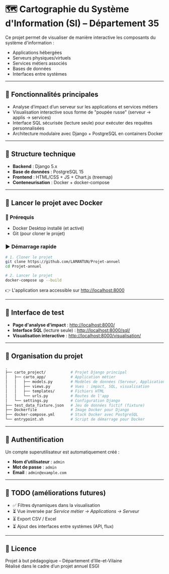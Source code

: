 # 🗺️ Cartographie du Système d'Information (SI) – Département 35

Ce projet permet de visualiser de manière interactive les composants du système d'information :
- Applications hébergées
- Serveurs physiques/virtuels
- Services métiers associés
- Bases de données
- Interfaces entre systèmes

---

## 🚀 Fonctionnalités principales

- Analyse d’impact d’un serveur sur les applications et services métiers
- Visualisation interactive sous forme de "poupée russe" (serveur → applis → services)
- Interface SQL sécurisée (lecture seule) pour exécuter des requêtes personnalisées
- Architecture modulaire avec Django + PostgreSQL en containers Docker

---

## 🧱 Structure technique

- **Backend** : Django 5.x
- **Base de données** : PostgreSQL 15
- **Frontend** : HTML/CSS + JS + Chart.js (treemap)
- **Conteneurisation** : Docker + docker-compose

---

## 🐳 Lancer le projet avec Docker

### 🔁 Prérequis
- Docker Desktop installé (et activé)
- Git (pour cloner le projet)

### ▶️ Démarrage rapide

```bash
# 1. Cloner le projet
git clone https://github.com/LAMANTUN/Projet-annuel
cd Projet-annuel

# 2. Lancer le projet
docker-compose up --build
```

👉 L'application sera accessible sur [http://localhost:8000](http://localhost:8000)

---

## 🧪 Interface de test

- **Page d'analyse d'impact** : [http://localhost:8000/](http://localhost:8000/)
- **Interface SQL** (lecture seule) : [http://localhost:8000/sql/](http://localhost:8000/sql/)
- **Visualisation interactive** : [http://localhost:8000/visualisation/](http://localhost:8000/visualisation/)

---

## 📁 Organisation du projet

```bash
.
├── carto_project/           # Projet Django principal
│   ├── carto_app/           # Application métier
│   │   ├── models.py        # Modèles de données (Serveur, Application, etc.)
│   │   ├── views.py         # Vues : impact, SQL, visualisation
│   │   ├── templates/       # Fichiers HTML
│   │   └── urls.py          # Routes de l'app
│   └── settings.py          # Configuration Django
├── test_data_fixture.json   # Jeu de données fictif (fixture)
├── Dockerfile               # Image Docker pour Django
├── docker-compose.yml       # Stack Docker avec PostgreSQL
└── entrypoint.sh            # Script de démarrage pour Docker
```

---

## 🔐 Authentification

Un compte superutilisateur est automatiquement créé :
- **Nom d’utilisateur** : `admin`
- **Mot de passe** : `admin`
- **Email** : `admin@example.com`

---

## 📌 TODO (améliorations futures)

- ✅ Filtres dynamiques dans la visualisation
- ⏳ Vue inversée par *Service métier → Applications → Serveur*
- ⏳ Export CSV / Excel
- ⏳ Ajout des interfaces entre systèmes (API, flux)

---

## 📄 Licence

Projet à but pédagogique – Département d’Ille-et-Vilaine  
Réalisé dans le cadre d’un projet annuel ESGI

